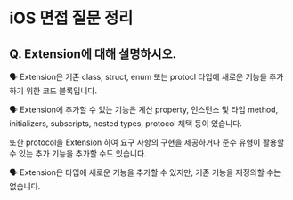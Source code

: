 # iOS 면접 질문 정리

## Q. Extension에 대해 설명하시오.

🗣️ Extension은 기존 class, struct, enum 또는 protocl 타입에 새로운 기능을 추가하기 위한 코드 블록입니다.

🗣️ Extension에 추가할 수 있는 기능은 계산 property, 인스턴스 및 타입 method, initializers, subscripts, nested types, protocol 채택 등이 있습니다.

또한 protocol을 Extension 하여 요구 사항의 구현을 제공하거나 준수 유형이 활용할 수 있는 추가 기능을 추가할 수도 있습니다.

🗣️ Extension은 타입에 새로운 기능을 추가할 수 있지만, 기존 기능을 재정의할 수는 없습니다.
